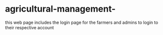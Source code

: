 # agricultural-management-
this web page includes the login page for the farmers and admins to login to their respective account
